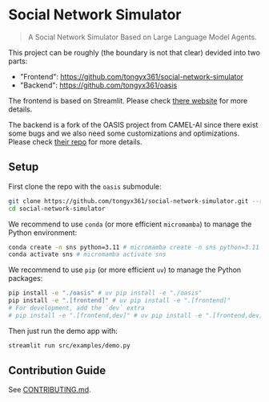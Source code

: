 # Social Network Simulator

> A Social Network Simulator Based on Large Language Model Agents.

This project can be roughly (the boundary is not that clear) devided into two
parts:

- "Frontend": https://github.com/tongyx361/social-network-simulator
- "Backend": https://github.com/tongyx361/oasis

The frontend is based on Streamlit. Please check
[there website](https://streamlit.io/) for more details.

The backend is a fork of the OASIS project from CAMEL-AI since there exist some
bugs and we also need some customizations and optimizations. Please check
[their repo](https://github.com/camel-ai/oasis) for more details.

## Setup

First clone the repo with the `oasis` submodule:

```bash
git clone https://github.com/tongyx361/social-network-simulator.git --recurse-submodules
cd social-network-simulator
```

We recommend to use `conda` (or more efficient `micromamba`) to manage the
Python environment:

```bash
conda create -n sns python=3.11 # micromamba create -n sns python=3.11
conda activate sns # micromamba activate sns
```

We recommend to use `pip` (or more efficient `uv`) to manage the Python
packages:

```bash
pip install -e "./oasis" # uv pip install -e "./oasis"
pip install -e ".[frontend]" # uv pip install -e ".[frontend]"
# For development, add the `dev` extra
# pip install -e ".[frontend,dev]" # uv pip install -e ".[frontend,dev]"
```

Then just run the demo app with:

```bash
streamlit run src/examples/demo.py
```

## Contribution Guide

See [CONTRIBUTING.md](.github/CONTRIBUTING.md).
